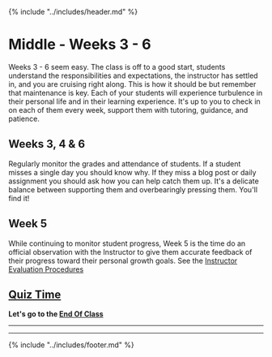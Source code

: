 {% include "../includes/header.md" %}

# Middle - Weeks 3 - 6

Weeks 3 - 6 seem easy. The class is off to a good start, students understand the responsibilities and expectations, the instructor has settled in, and you are cruising right along. This is how it should be but remember that maintenance is key. Each of your students will experience turbulence in their personal life and in their learning experience. It's up to you to check in on each of them every week, support them with tutoring, guidance, and patience.

## Weeks 3, 4 & 6

Regularly monitor the grades and attendance of students. If a student misses a single day you should know why. If they miss a blog post or daily assignment you should ask how you can help catch them up. It's a delicate balance between supporting them and overbearingly pressing them. You'll find it!

## Week 5
<!-- @TODO add link to Instructor Training Process @KATIE @DANIEL -->
While continuing to monitor student progress, Week 5 is the time do an official observation with the Instructor to give them accurate feedback of their progress toward their personal growth goals. See the [Instructor Evaluation Procedures](https://TODO.com)

<!-- @TODO Create and add quiz link @KATIE @DANIEL -->
## [Quiz Time](google.com)

**Let's go to the [End Of Class](classEnd.md)**

******
******

{% include "../includes/footer.md" %}